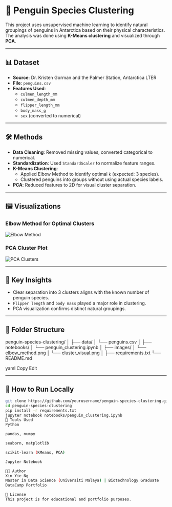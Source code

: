 # 🐧 Penguin Species Clustering

This project uses unsupervised machine learning to identify natural groupings of penguins in Antarctica based on their physical characteristics. The analysis was done using **K-Means clustering** and visualized through **PCA**.

---

## 📊 Dataset

- **Source**: Dr. Kristen Gorman and the Palmer Station, Antarctica LTER
- **File**: `penguins.csv`
- **Features Used**:
  - `culmen_length_mm`
  - `culmen_depth_mm`
  - `flipper_length_mm`
  - `body_mass_g`
  - `sex` (converted to numerical)

---

## 🛠️ Methods

- **Data Cleaning**: Removed missing values, converted categorical to numerical.
- **Standardization**: Used `StandardScaler` to normalize feature ranges.
- **K-Means Clustering**:
  - Applied Elbow Method to identify optimal `k` (expected: 3 species).
  - Clustered penguins into groups without using actual species labels.
- **PCA**: Reduced features to 2D for visual cluster separation.

---

## 🖼️ Visualizations

### Elbow Method for Optimal Clusters
![Elbow Method](images/elbow_method.png)

### PCA Cluster Plot
![PCA Clusters](images/cluster_visual.png)

---

## 🧠 Key Insights

- Clear separation into 3 clusters aligns with the known number of penguin species.
- `Flipper length` and `body mass` played a major role in clustering.
- PCA visualization confirms distinct natural groupings.

---

## 📁 Folder Structure

penguin-species-clustering/
│
├── data/
│ └── penguins.csv
│
├── notebooks/
│ └── penguin_clustering.ipynb
│
├── images/
│ └── elbow_method.png
│ └── cluster_visual.png
│
├── requirements.txt
└── README.md

yaml
Copy
Edit

---

## 🔧 How to Run Locally

```bash
git clone https://github.com/yourusername/penguin-species-clustering.git
cd penguin-species-clustering
pip install -r requirements.txt
jupyter notebook notebooks/penguin_clustering.ipynb
📌 Tools Used
Python

pandas, numpy

seaborn, matplotlib

scikit-learn (KMeans, PCA)

Jupyter Notebook

👩‍💻 Author
Xin Yie Ng
Master in Data Science (Universiti Malaya) | Biotechnology Graduate
DataCamp Portfolio

📜 License
This project is for educational and portfolio purposes.
